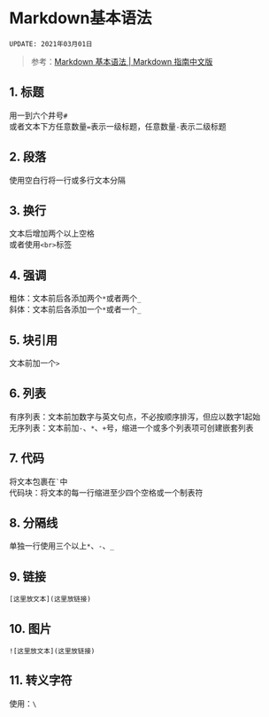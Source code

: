# Markdown基本语法
`UPDATE: 2021年03月01日`

> 参考：[Markdown 基本语法 | Markdown 指南中文版](https://www.markdown.xyz/basic-syntax/)

## 1. 标题
用一到六个井号`#`  
或者文本下方任意数量`=`表示一级标题，任意数量`-`表示二级标题

## 2. 段落
使用空白行将一行或多行文本分隔

## 3. 换行
文本后增加两个以上空格  
或者使用`<br>`标签

## 4. 强调
粗体：文本前后各添加两个`*`或者两个`_`  
斜体：文本前后各添加一个`*`或者一个`_`

## 5. 块引用
文本前加一个`>`

## 6. 列表
有序列表：文本前加数字与英文句点，不必按顺序排泻，但应以数字1起始  
无序列表：文本前加`-`、`*`、`+`号，缩进一个或多个列表项可创建嵌套列表

## 7. 代码
将文本包裹在`` ` ``中  
代码块：将文本的每一行缩进至少四个空格或一个制表符

## 8. 分隔线
单独一行使用三个以上`*`、`-`、`_`

## 9. 链接
`[这里放文本](这里放链接)`

## 10. 图片
`![这里放文本](这里放链接)`

## 11. 转义字符
使用：`\`
